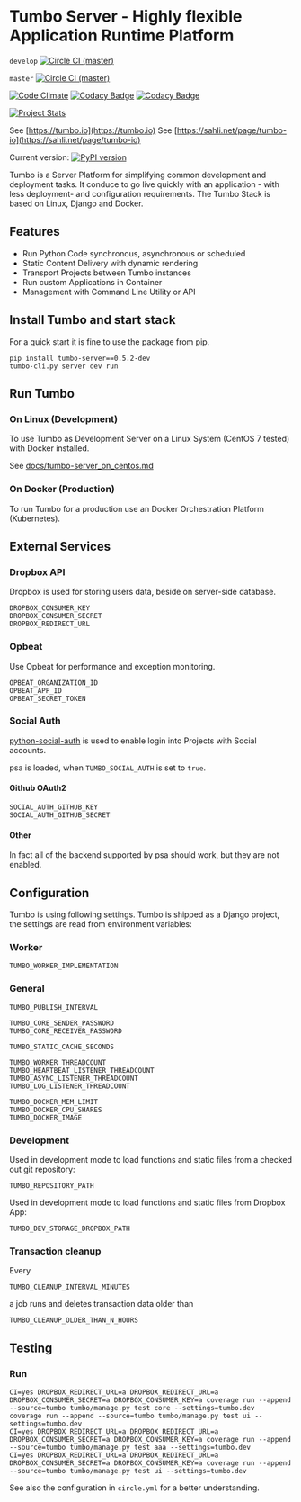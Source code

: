 # Tumbo Server - Highly flexible Application Runtime Platform

`develop` [![Circle  CI (master)](https://img.shields.io/circleci/project/github/sahlinet/tumbo-server/develop.svg)](https://circleci.com/gh/sahlinet/tumbo-server/tree/develop)

`master` [![Circle  CI (master)](https://img.shields.io/circleci/project/github/sahlinet/tumbo-server/master.svg)](https://circleci.com/gh/sahlinet/tumbo-server/tree/master)

[![Code Climate](https://codeclimate.com/github/sahlinet/tumbo-server/badges/gpa.svg)](https://codeclimate.com/github/sahlinet/tumbo-server) [![Codacy Badge](https://api.codacy.com/project/badge/Grade/b5a70b9303884bad87271b81fb78c11a)](https://www.codacy.com/app/philipsahli/tumbo-server?utm_source=github.com&amp;utm_medium=referral&amp;utm_content=sahlinet/tumbo-server&amp;utm_campaign=Badge_Grade) [![Codacy Badge](https://api.codacy.com/project/badge/Coverage/b5a70b9303884bad87271b81fb78c11a)](https://www.codacy.com/app/philipsahli/tumbo-server?utm_source=github.com&amp;utm_medium=referral&amp;utm_content=sahlinet/tumbo-server&amp;utm_campaign=Badge_Coverage)

[![Project Stats](https://www.openhub.net/p/tumbo-server/widgets/project_thin_badge.gif)](https://www.openhub.net/p/tumbo-server)


See [https://tumbo.io](https://tumbo.io)
See [https://sahli.net/page/tumbo-io](https://sahli.net/page/tumbo-io)

Current version: [![PyPI version](https://badge.fury.io/py/tumbo-server.svg)](https://badge.fury.io/py/tumbo-server)

Tumbo is a Server Platform for simplifying common development and deployment tasks. It conduce to go live quickly with an application - with less deployment- and configuration requirements. The Tumbo Stack is based on Linux, Django and Docker.

## Features

- Run Python Code synchronous, asynchronous or scheduled
- Static Content Delivery with dynamic rendering
- Transport Projects between Tumbo instances
- Run custom Applications in Container
- Management with Command Line Utility or API

## Install Tumbo and start stack

For a quick start it is fine to use the package from pip.

    pip install tumbo-server==0.5.2-dev
    tumbo-cli.py server dev run

## Run Tumbo

### On Linux (Development)

To use Tumbo as Development Server on a Linux System (CentOS 7 tested) with Docker installed.

See [docs/tumbo-server_on_centos.md](docs/tumbo-server_on_centos.md)

### On Docker (Production)

To run Tumbo for a production use an Docker Orchestration Platform (Kubernetes).

## External Services

### Dropbox API

Dropbox is used for storing users data, beside on server-side database.

    DROPBOX_CONSUMER_KEY
    DROPBOX_CONSUMER_SECRET
    DROPBOX_REDIRECT_URL

### Opbeat

Use Opbeat for performance and exception monitoring.

    OPBEAT_ORGANIZATION_ID
    OPBEAT_APP_ID
    OPBEAT_SECRET_TOKEN

### Social Auth

[python-social-auth](https://github.com/omab/python-social-auth) is used to enable login into Projects with Social accounts.

psa is loaded, when `TUMBO_SOCIAL_AUTH` is set to `true`.


#### Github OAuth2

    SOCIAL_AUTH_GITHUB_KEY
    SOCIAL_AUTH_GITHUB_SECRET


#### Other

In fact all of the backend supported by psa should work, but they are not enabled.


## Configuration

Tumbo is using following settings. Tumbo is shipped as a Django project, the settings are read from environment variables:

### Worker

    TUMBO_WORKER_IMPLEMENTATION

### General

    TUMBO_PUBLISH_INTERVAL

    TUMBO_CORE_SENDER_PASSWORD
    TUMBO_CORE_RECEIVER_PASSWORD

    TUMBO_STATIC_CACHE_SECONDS

    TUMBO_WORKER_THREADCOUNT
    TUMBO_HEARTBEAT_LISTENER_THREADCOUNT
    TUMBO_ASYNC_LISTENER_THREADCOUNT
    TUMBO_LOG_LISTENER_THREADCOUNT

    TUMBO_DOCKER_MEM_LIMIT
    TUMBO_DOCKER_CPU_SHARES
    TUMBO_DOCKER_IMAGE


### Development

Used in development mode to load functions and static files from a checked out git repository:

    TUMBO_REPOSITORY_PATH

Used in development mode to load functions and static files from Dropbox App:

    TUMBO_DEV_STORAGE_DROPBOX_PATH

### Transaction cleanup

Every 

    TUMBO_CLEANUP_INTERVAL_MINUTES

a job runs and deletes transaction data older than

    TUMBO_CLEANUP_OLDER_THAN_N_HOURS


## Testing

### Run

    CI=yes DROPBOX_REDIRECT_URL=a DROPBOX_REDIRECT_URL=a DROPBOX_CONSUMER_SECRET=a DROPBOX_CONSUMER_KEY=a coverage run --append --source=tumbo tumbo/manage.py test core --settings=tumbo.dev
    coverage run --append --source=tumbo tumbo/manage.py test ui --settings=tumbo.dev
    CI=yes DROPBOX_REDIRECT_URL=a DROPBOX_REDIRECT_URL=a DROPBOX_CONSUMER_SECRET=a DROPBOX_CONSUMER_KEY=a coverage run --append --source=tumbo tumbo/manage.py test aaa --settings=tumbo.dev
    CI=yes DROPBOX_REDIRECT_URL=a DROPBOX_REDIRECT_URL=a DROPBOX_CONSUMER_SECRET=a DROPBOX_CONSUMER_KEY=a coverage run --append --source=tumbo tumbo/manage.py test ui --settings=tumbo.dev

See also the configuration in `circle.yml` for a better understanding.
